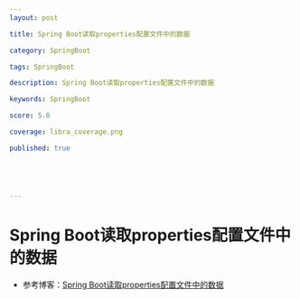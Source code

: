 ```yaml
---
layout: post

title: Spring Boot读取properties配置文件中的数据

category: SpringBoot

tags: SpringBoot

description: Spring Boot读取properties配置文件中的数据

keywords: SpringBoot

score: 5.0

coverage: libra_coverage.png

published: true





---
```


# Spring Boot读取properties配置文件中的数据

- 参考博客：[Spring Boot读取properties配置文件中的数据](https://blog.csdn.net/dkbnull/article/details/81953190)

